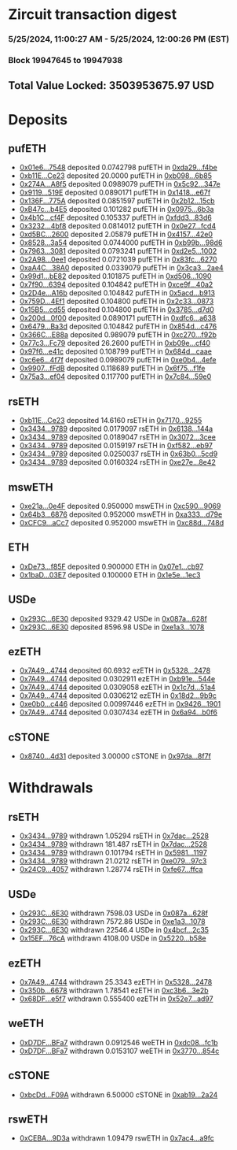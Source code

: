 # Zircuit transaction digest
### 5/25/2024, 11:00:27 AM - 5/25/2024, 12:00:26 PM (EST)
### Block 19947645 to 19947938

## Total Value Locked: 3503953675.97 USD

# Deposits
## pufETH
- [0x01e6...7548](https://etherscan.io/address/0x01e660fbE6f0C396e6769A87f590de408c477548) deposited 0.0742798 pufETH in [0xda29...f4be](https://etherscan.io/tx/0x01e660fbE6f0C396e6769A87f590de408c477548)
- [0xb11E...Ce23](https://etherscan.io/address/0xb11E8B33B0b4dD7329d06BA550EBe193eC35Ce23) deposited 20.0000 pufETH in [0xb098...6b85](https://etherscan.io/tx/0xb11E8B33B0b4dD7329d06BA550EBe193eC35Ce23)
- [0x274A...A8f5](https://etherscan.io/address/0x274A3DeCe956C1d4cd24c3879BCC0863eD2AA8f5) deposited 0.0989079 pufETH in [0x5c92...347e](https://etherscan.io/tx/0x274A3DeCe956C1d4cd24c3879BCC0863eD2AA8f5)
- [0x9119...519E](https://etherscan.io/address/0x911978AF19573ad376Fc8122A526250D67FE519E) deposited 0.0890171 pufETH in [0x1418...e67f](https://etherscan.io/tx/0x911978AF19573ad376Fc8122A526250D67FE519E)
- [0x136F...775A](https://etherscan.io/address/0x136FB2aC161B7d3f8e1EC3d942e503fa64E8775A) deposited 0.0851597 pufETH in [0x2b12...15cb](https://etherscan.io/tx/0x136FB2aC161B7d3f8e1EC3d942e503fa64E8775A)
- [0xB47c...b4E5](https://etherscan.io/address/0xB47c3E5E63C5FAd36842D331e4Ea4f0bd116b4E5) deposited 0.101282 pufETH in [0x0975...6b3a](https://etherscan.io/tx/0xB47c3E5E63C5FAd36842D331e4Ea4f0bd116b4E5)
- [0x4b1C...cf4F](https://etherscan.io/address/0x4b1C3f1E566042414CD1179327246674ECf0cf4F) deposited 0.105337 pufETH in [0xfdd3...83d6](https://etherscan.io/tx/0x4b1C3f1E566042414CD1179327246674ECf0cf4F)
- [0x3232...4bf8](https://etherscan.io/address/0x3232234b7F2206d98112eedE61f9f717D4774bf8) deposited 0.0814012 pufETH in [0x0e27...fcd4](https://etherscan.io/tx/0x3232234b7F2206d98112eedE61f9f717D4774bf8)
- [0xd5BC...2600](https://etherscan.io/address/0xd5BCd7a3223095b3695a8bF2888028C4A11f2600) deposited 2.05879 pufETH in [0x4157...42e0](https://etherscan.io/tx/0xd5BCd7a3223095b3695a8bF2888028C4A11f2600)
- [0x8528...3a54](https://etherscan.io/address/0x8528a95142Aa24f8bBe49D5C3D67C411B2613a54) deposited 0.0744000 pufETH in [0xb99b...98d6](https://etherscan.io/tx/0x8528a95142Aa24f8bBe49D5C3D67C411B2613a54)
- [0x7963...3081](https://etherscan.io/address/0x7963FC879819dD97ffC8435eF778d0F9Ef603081) deposited 0.0793241 pufETH in [0xd2e5...1002](https://etherscan.io/tx/0x7963FC879819dD97ffC8435eF778d0F9Ef603081)
- [0x2A98...0ee1](https://etherscan.io/address/0x2A98eFE8358C2a51f0680Abe632009a9b0750ee1) deposited 0.0721039 pufETH in [0x83fc...6270](https://etherscan.io/tx/0x2A98eFE8358C2a51f0680Abe632009a9b0750ee1)
- [0xaA4C...38A0](https://etherscan.io/address/0xaA4C32A6C65BF73e4229A47c14EF49228CcB38A0) deposited 0.0339079 pufETH in [0x3ca3...2ae4](https://etherscan.io/tx/0xaA4C32A6C65BF73e4229A47c14EF49228CcB38A0)
- [0x99d1...bE82](https://etherscan.io/address/0x99d149d175a7c8E034fd52fA8ceA3dfCB51BbE82) deposited 0.101875 pufETH in [0xd506...1090](https://etherscan.io/tx/0x99d149d175a7c8E034fd52fA8ceA3dfCB51BbE82)
- [0x7f90...6394](https://etherscan.io/address/0x7f907C87616432d97e21D640189D271C54f26394) deposited 0.104842 pufETH in [0xce9f...40a2](https://etherscan.io/tx/0x7f907C87616432d97e21D640189D271C54f26394)
- [0x2D4e...A16b](https://etherscan.io/address/0x2D4e542f68b9171B375551E2007e31B4c196A16b) deposited 0.104842 pufETH in [0x5acd...b913](https://etherscan.io/tx/0x2D4e542f68b9171B375551E2007e31B4c196A16b)
- [0x759D...4Ef1](https://etherscan.io/address/0x759D46754fdaD69ceE7dA293df420Fdfec684Ef1) deposited 0.104800 pufETH in [0x2c33...0873](https://etherscan.io/tx/0x759D46754fdaD69ceE7dA293df420Fdfec684Ef1)
- [0x15B5...cd55](https://etherscan.io/address/0x15B58Ec5eA994Dca457c805E6E93734F25c5cd55) deposited 0.104800 pufETH in [0x3785...d7d0](https://etherscan.io/tx/0x15B58Ec5eA994Dca457c805E6E93734F25c5cd55)
- [0x200d...0f00](https://etherscan.io/address/0x200d61434cD22a2F0182Ae7D4759637E84110f00) deposited 0.0890171 pufETH in [0xdfc6...a638](https://etherscan.io/tx/0x200d61434cD22a2F0182Ae7D4759637E84110f00)
- [0x6479...Ba3d](https://etherscan.io/address/0x6479c1d826bA9e603bC4700CA05115E7837bBa3d) deposited 0.104842 pufETH in [0x854d...c476](https://etherscan.io/tx/0x6479c1d826bA9e603bC4700CA05115E7837bBa3d)
- [0x366C...E88a](https://etherscan.io/address/0x366Ce5Be68a11E07F09051D04269eaC3B8a2E88a) deposited 0.989079 pufETH in [0xc270...f92b](https://etherscan.io/tx/0x366Ce5Be68a11E07F09051D04269eaC3B8a2E88a)
- [0x77c3...Fc79](https://etherscan.io/address/0x77c346EB87b3569CFd1c2247f98A49eb2BD1Fc79) deposited 26.2600 pufETH in [0xb09e...cf40](https://etherscan.io/tx/0x77c346EB87b3569CFd1c2247f98A49eb2BD1Fc79)
- [0x97f6...e41c](https://etherscan.io/address/0x97f61AD50973a62946cF8ae7DB4321Ce31A7e41c) deposited 0.108799 pufETH in [0x684d...caae](https://etherscan.io/tx/0x97f61AD50973a62946cF8ae7DB4321Ce31A7e41c)
- [0xc6e6...4f7f](https://etherscan.io/address/0xc6e6d72Fe422878ADF6a7aBCD607F03bd5b24f7f) deposited 0.0989079 pufETH in [0xe0b4...4efe](https://etherscan.io/tx/0xc6e6d72Fe422878ADF6a7aBCD607F03bd5b24f7f)
- [0x9907...fFdB](https://etherscan.io/address/0x9907Ae8cec4b19179e6245cd7049D3F0aD8EfFdB) deposited 0.118689 pufETH in [0x6f75...f1fe](https://etherscan.io/tx/0x9907Ae8cec4b19179e6245cd7049D3F0aD8EfFdB)
- [0x75a3...ef04](https://etherscan.io/address/0x75a3b1E5E37a52b67C3adEdDe75e7C806807ef04) deposited 0.117700 pufETH in [0x7c84...59e0](https://etherscan.io/tx/0x75a3b1E5E37a52b67C3adEdDe75e7C806807ef04)
## rsETH
- [0xb11E...Ce23](https://etherscan.io/address/0xb11E8B33B0b4dD7329d06BA550EBe193eC35Ce23) deposited 14.6160 rsETH in [0x7170...9255](https://etherscan.io/tx/0xb11E8B33B0b4dD7329d06BA550EBe193eC35Ce23)
- [0x3434...9789](https://etherscan.io/address/0x34349c5569e7B846c3558961552D2202760A9789) deposited 0.0179097 rsETH in [0x6138...144a](https://etherscan.io/tx/0x34349c5569e7B846c3558961552D2202760A9789)
- [0x3434...9789](https://etherscan.io/address/0x34349c5569e7B846c3558961552D2202760A9789) deposited 0.0189047 rsETH in [0x3072...3cee](https://etherscan.io/tx/0x34349c5569e7B846c3558961552D2202760A9789)
- [0x3434...9789](https://etherscan.io/address/0x34349c5569e7B846c3558961552D2202760A9789) deposited 0.0159197 rsETH in [0xf582...eb97](https://etherscan.io/tx/0x34349c5569e7B846c3558961552D2202760A9789)
- [0x3434...9789](https://etherscan.io/address/0x34349c5569e7B846c3558961552D2202760A9789) deposited 0.0250037 rsETH in [0x63b0...5cd9](https://etherscan.io/tx/0x34349c5569e7B846c3558961552D2202760A9789)
- [0x3434...9789](https://etherscan.io/address/0x34349c5569e7B846c3558961552D2202760A9789) deposited 0.0160324 rsETH in [0xe27e...8e42](https://etherscan.io/tx/0x34349c5569e7B846c3558961552D2202760A9789)
## mswETH
- [0xe21a...0e4F](https://etherscan.io/address/0xe21aB4B459D2582f2Dc1f4b3eE5aCdc688B70e4F) deposited 0.950000 mswETH in [0xc590...9069](https://etherscan.io/tx/0xe21aB4B459D2582f2Dc1f4b3eE5aCdc688B70e4F)
- [0x64b3...6876](https://etherscan.io/address/0x64b353C17AA16B56583846884BeD591763c26876) deposited 0.952000 mswETH in [0xa333...d79e](https://etherscan.io/tx/0x64b353C17AA16B56583846884BeD591763c26876)
- [0xCFC9...aCc7](https://etherscan.io/address/0xCFC92448648dA52a39428a578852886205A1aCc7) deposited 0.952000 mswETH in [0xc88d...748d](https://etherscan.io/tx/0xCFC92448648dA52a39428a578852886205A1aCc7)
## ETH
- [0xDe73...f85F](https://etherscan.io/address/0xDe73BFD6BCF224992824e4620a03f99Ca285f85F) deposited 0.900000 ETH in [0x07e1...cb97](https://etherscan.io/tx/0xDe73BFD6BCF224992824e4620a03f99Ca285f85F)
- [0x1baD...03E7](https://etherscan.io/address/0x1baD2608f2c2db18c2A73D19ACbcf9F95fd003E7) deposited 0.100000 ETH in [0x1e5e...1ec3](https://etherscan.io/tx/0x1baD2608f2c2db18c2A73D19ACbcf9F95fd003E7)
## USDe
- [0x293C...6E30](https://etherscan.io/address/0x293C6937D8D82e05B01335F7B33FBA0c8e256E30) deposited 9329.42 USDe in [0x087a...628f](https://etherscan.io/tx/0x293C6937D8D82e05B01335F7B33FBA0c8e256E30)
- [0x293C...6E30](https://etherscan.io/address/0x293C6937D8D82e05B01335F7B33FBA0c8e256E30) deposited 8596.98 USDe in [0xe1a3...1078](https://etherscan.io/tx/0x293C6937D8D82e05B01335F7B33FBA0c8e256E30)
## ezETH
- [0x7A49...4744](https://etherscan.io/address/0x7A493Be5c2ce014cD049Bf178a1ac0Db1B434744) deposited 60.6932 ezETH in [0x5328...2478](https://etherscan.io/tx/0x7A493Be5c2ce014cD049Bf178a1ac0Db1B434744)
- [0x7A49...4744](https://etherscan.io/address/0x7A493Be5c2ce014cD049Bf178a1ac0Db1B434744) deposited 0.0302911 ezETH in [0xb91e...544e](https://etherscan.io/tx/0x7A493Be5c2ce014cD049Bf178a1ac0Db1B434744)
- [0x7A49...4744](https://etherscan.io/address/0x7A493Be5c2ce014cD049Bf178a1ac0Db1B434744) deposited 0.0309058 ezETH in [0x1c7d...51a4](https://etherscan.io/tx/0x7A493Be5c2ce014cD049Bf178a1ac0Db1B434744)
- [0x7A49...4744](https://etherscan.io/address/0x7A493Be5c2ce014cD049Bf178a1ac0Db1B434744) deposited 0.0306212 ezETH in [0x18d2...9b9c](https://etherscan.io/tx/0x7A493Be5c2ce014cD049Bf178a1ac0Db1B434744)
- [0xe0b0...c446](https://etherscan.io/address/0xe0b0D667C75f5E3De0D8c66B3E5d6f7Dc569c446) deposited 0.00997446 ezETH in [0x9426...1901](https://etherscan.io/tx/0xe0b0D667C75f5E3De0D8c66B3E5d6f7Dc569c446)
- [0x7A49...4744](https://etherscan.io/address/0x7A493Be5c2ce014cD049Bf178a1ac0Db1B434744) deposited 0.0307434 ezETH in [0x6a94...b0f6](https://etherscan.io/tx/0x7A493Be5c2ce014cD049Bf178a1ac0Db1B434744)
## cSTONE
- [0x8740...4d31](https://etherscan.io/address/0x8740B73810ddce07dfcd4f028D3327bbCC614d31) deposited 3.00000 cSTONE in [0x97da...8f7f](https://etherscan.io/tx/0x8740B73810ddce07dfcd4f028D3327bbCC614d31)
# Withdrawals
## rsETH
- [0x3434...9789](https://etherscan.io/address/0x34349c5569e7B846c3558961552D2202760A9789) withdrawn 1.05294 rsETH in [0x7dac...2528](https://etherscan.io/tx/0x34349c5569e7B846c3558961552D2202760A9789)
- [0x3434...9789](https://etherscan.io/address/0x34349c5569e7B846c3558961552D2202760A9789) withdrawn 181.487 rsETH in [0x7dac...2528](https://etherscan.io/tx/0x34349c5569e7B846c3558961552D2202760A9789)
- [0x3434...9789](https://etherscan.io/address/0x34349c5569e7B846c3558961552D2202760A9789) withdrawn 0.101794 rsETH in [0x5981...1197](https://etherscan.io/tx/0x34349c5569e7B846c3558961552D2202760A9789)
- [0x3434...9789](https://etherscan.io/address/0x34349c5569e7B846c3558961552D2202760A9789) withdrawn 21.0212 rsETH in [0xe079...97c3](https://etherscan.io/tx/0x34349c5569e7B846c3558961552D2202760A9789)
- [0x24C9...4057](https://etherscan.io/address/0x24C99c4f527559d4fEFA735f5732F0a478864057) withdrawn 1.28774 rsETH in [0xfe67...ffca](https://etherscan.io/tx/0x24C99c4f527559d4fEFA735f5732F0a478864057)
## USDe
- [0x293C...6E30](https://etherscan.io/address/0x293C6937D8D82e05B01335F7B33FBA0c8e256E30) withdrawn 7598.03 USDe in [0x087a...628f](https://etherscan.io/tx/0x293C6937D8D82e05B01335F7B33FBA0c8e256E30)
- [0x293C...6E30](https://etherscan.io/address/0x293C6937D8D82e05B01335F7B33FBA0c8e256E30) withdrawn 7572.86 USDe in [0xe1a3...1078](https://etherscan.io/tx/0x293C6937D8D82e05B01335F7B33FBA0c8e256E30)
- [0x293C...6E30](https://etherscan.io/address/0x293C6937D8D82e05B01335F7B33FBA0c8e256E30) withdrawn 22546.4 USDe in [0x4bcf...2c35](https://etherscan.io/tx/0x293C6937D8D82e05B01335F7B33FBA0c8e256E30)
- [0x15EF...76cA](https://etherscan.io/address/0x15EF9558a7BD330e580f46CAa34Dbf2C72dA76cA) withdrawn 4108.00 USDe in [0x5220...b58e](https://etherscan.io/tx/0x15EF9558a7BD330e580f46CAa34Dbf2C72dA76cA)
## ezETH
- [0x7A49...4744](https://etherscan.io/address/0x7A493Be5c2ce014cD049Bf178a1ac0Db1B434744) withdrawn 25.3343 ezETH in [0x5328...2478](https://etherscan.io/tx/0x7A493Be5c2ce014cD049Bf178a1ac0Db1B434744)
- [0x350b...6678](https://etherscan.io/address/0x350b63b09e1d07a5CC662a8486ddDE32B3746678) withdrawn 1.78541 ezETH in [0xc3b6...3e2b](https://etherscan.io/tx/0x350b63b09e1d07a5CC662a8486ddDE32B3746678)
- [0x68DF...e5f7](https://etherscan.io/address/0x68DFb2f2D2f4aFC37181e38d596D0d112C3Ae5f7) withdrawn 0.555400 ezETH in [0x52e7...ad97](https://etherscan.io/tx/0x68DFb2f2D2f4aFC37181e38d596D0d112C3Ae5f7)
## weETH
- [0xD7DF...BFa7](https://etherscan.io/address/0xD7DF7E085214743530afF339aFC420c7c720BFa7) withdrawn 0.0912546 weETH in [0xdc08...fc1b](https://etherscan.io/tx/0xD7DF7E085214743530afF339aFC420c7c720BFa7)
- [0xD7DF...BFa7](https://etherscan.io/address/0xD7DF7E085214743530afF339aFC420c7c720BFa7) withdrawn 0.0153107 weETH in [0x3770...854c](https://etherscan.io/tx/0xD7DF7E085214743530afF339aFC420c7c720BFa7)
## cSTONE
- [0xbcDd...F09A](https://etherscan.io/address/0xbcDdCa079b8b5D7600c73c3a92F5ca2305c7F09A) withdrawn 6.50000 cSTONE in [0xab19...2a24](https://etherscan.io/tx/0xbcDdCa079b8b5D7600c73c3a92F5ca2305c7F09A)
## rswETH
- [0xCEBA...9D3a](https://etherscan.io/address/0xCEBAA044FFa3B3903edCEC4e7602b6c2cEE39D3a) withdrawn 1.09479 rswETH in [0x7ac4...a9fc](https://etherscan.io/tx/0xCEBAA044FFa3B3903edCEC4e7602b6c2cEE39D3a)
